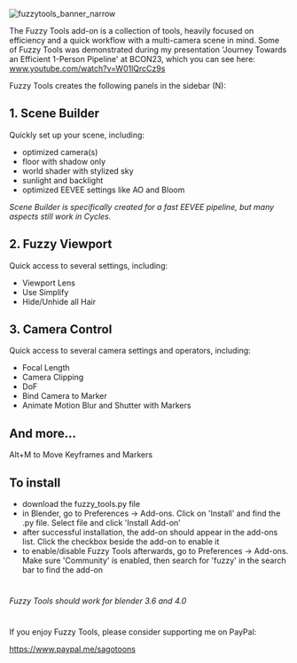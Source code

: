 ![fuzzytools_banner_narrow](https://github.com/sagotoons/fuzzytools/assets/151992752/9dd74cc7-0026-4173-9b84-f3df2f244eb6)

The Fuzzy Tools add-on is a collection of tools, heavily focused on efficiency and a quick workflow with a multi-camera scene in mind. Some of Fuzzy Tools was demonstrated during my presentation 'Journey Towards an Efficient 1-Person Pipeline' at BCON23, which you can see here: www.youtube.com/watch?v=W01lQrcCz9s

Fuzzy Tools creates the following panels in the sidebar (N):

## 1. Scene Builder
Quickly set up your scene, including:
- optimized camera(s)
- floor with shadow only
- world shader with stylized sky
- sunlight and backlight
- optimized EEVEE settings like AO and Bloom

_Scene Builder is specifically created for a fast EEVEE pipeline, but many aspects still work in Cycles._

## 2. Fuzzy Viewport
Quick access to several settings, including:
- Viewport Lens
- Use Simplify
- Hide/Unhide all Hair

## 3. Camera Control
Quick access to several camera settings and operators, including:
- Focal Length
- Camera Clipping
- DoF
- Bind Camera to Marker
- Animate Motion Blur and Shutter with Markers

## And more...
Alt+M to Move Keyframes and Markers

## To install
- download the fuzzy_tools.py file
- in Blender, go to Preferences -> Add-ons. Click on 'Install' and find the .py file. Select file and click 'Install Add-on'
- after successful installation, the add-on should appear in the add-ons list. Click the checkbox beside the add-on to enable it
- to enable/disable Fuzzy Tools afterwards, go to Preferences -> Add-ons. Make sure 'Community' is enabled, then search for 'fuzzy' in the search bar to find the add-on

#
_Fuzzy Tools should work for blender 3.6 and 4.0_

#
If you enjoy Fuzzy Tools, please consider supporting me on PayPal:

https://www.paypal.me/sagotoons
